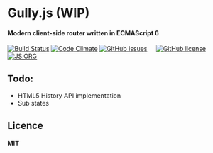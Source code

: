 # Gully.js (WIP)
#### Modern client-side router written in ECMAScript 6

[![Build Status](https://travis-ci.org/nmabhinandan/gully.svg)](https://travis-ci.org/nmabhinandan/gully)
[![Code Climate](https://codeclimate.com/github/nmabhinandan/gully/badges/gpa.svg)](https://codeclimate.com/github/nmabhinandan/gully)
[![GitHub issues](https://img.shields.io/github/issues/nmabhinandan/gully.svg)](https://github.com/nmabhinandan/gully/issues)
<img width="12" src="data:image/gif;base64,R0lGODlhAQABAPAAAP">
[![GitHub license](https://img.shields.io/badge/license-MIT-blue.svg)](https://raw.githubusercontent.com/nmabhinandan/gully/master/LICENSE)
[![JS.ORG](https://img.shields.io/badge/js.org-gully.js.org-ffb400.svg?style=flat)](http://js.org)
## Todo:

* HTML5 History API implementation
* Sub states

## Licence
#### MIT